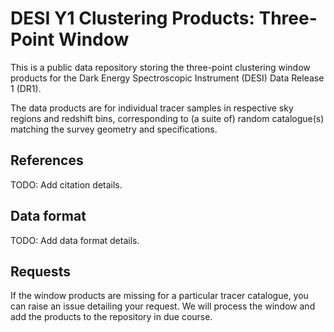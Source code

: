 # DESI Y1 Clustering Products: Three-Point Window

This is a public data repository storing the three-point clustering window products for
the Dark Energy Spectroscopic Instrument (DESI) Data Release 1 (DR1).

The data products are for individual tracer samples in respective sky regions and
redshift bins, corresponding to (a suite of) random catalogue(s) matching the survey
geometry and specifications.

## References

TODO: Add citation details.

## Data format

TODO: Add data format details.

## Requests

If the window products are missing for a particular tracer catalogue, you can raise
an issue detailing your request. We will process the window and add the products to
the repository in due course.
